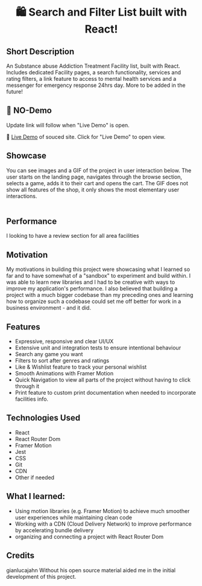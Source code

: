 <h1 align="center">🛍️ Search and Filter List built with React!

## Short Description
An Substance abuse Addiction Treatment Facility list, built with React. Includes dedicated Facility pages, a search functionality, services and rating filters, a link feature to access to mental health services and a messenger for emergency response 24hrs day. 
More to be added in the future!


## 🔴 NO-Demo
Update link will follow when "Live Demo" is open.

🧪 [Live Demo](https://gianlucajahn.github.io/react-ecommerce-store) of souced site. Click for "Live Demo" to open view.



## Showcase
You can see images and a GIF of the project in user interaction below. The user starts on the landing page, navigates through the browse section, selects a game, adds it to their cart and opens the cart. The GIF does not show all features of the shop, it only shows the most elementary user interactions. <br /> <br />


## Performance
I looking to have a review section for all area facilities 

## Motivation
My motivations in building this project were showcasing what I learned so far and to have somewhat of a "sandbox" to experiment and build within. I was able to learn new libraries and I had to be creative with ways to improve my application's performance. I also believed that building a project with a much bigger codebase than my preceding ones and learning how to organize such a codebase could set me off better for work in a business environment - and it did.

## Features
- Expressive, responsive and clear UI/UX
- Extensive unit and integration tests to ensure intentional behaviour
- Search any game you want
- Filters to sort after genres and ratings
- Like & Wishlist feature to track your personal wishlist
- Smooth Animations with Framer Motion
- Quick Navigation to view all parts of the project without having to click through it
- Print feature to custom print documentation when needed to incorporate facilities info.

## Technologies Used
- React
- React Router Dom
- Framer Motion
- Jest
- CSS
- Git
- CDN
- Other if needed


## What I learned:
- Using motion libraries (e.g. Framer Motion) to achieve much smoother user experiences while maintaining clean code
- Working with a CDN (Cloud Delivery Network) to improve performance by accelerating bundle delivery
- organizing and connecting a project with React Router Dom

## Credits
gianlucajahn
Without his open source material aided me in the initial development of this project.
